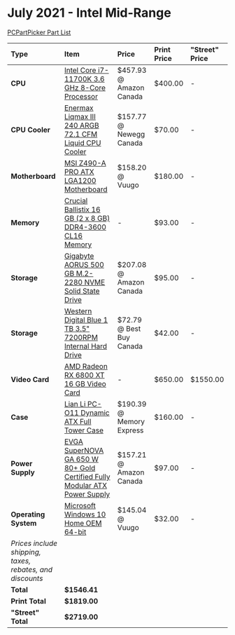 # July 2021 - Intel Mid-Range

[PCPartPicker Part List](https://ca.pcpartpicker.com/list/Mzzhv3)

| Type                                                     | Item                                                                                                                                                                                                            | Price                    | Print Price | "Street" Price |
| :------------------------------------------------------- | :-------------------------------------------------------------------------------------------------------------------------------------------------------------------------------------------------------------- | :----------------------- | :---------- | :------------- |
| **CPU**                                                  | [Intel Core i7-11700K 3.6 GHz 8-Core Processor](https://ca.pcpartpicker.com/product/VW3gXL/intel-core-i7-11700k-36-ghz-8-core-processor-bx8070811700k)                                                          | $457.93 @ Amazon Canada  | $400.00     | -              |
| **CPU Cooler**                                           | [Enermax Liqmax III 240 ARGB 72.1 CFM Liquid CPU Cooler](https://ca.pcpartpicker.com/product/qxQfrH/enermax-liqmax-iii-240-argb-721-cfm-liquid-cpu-cooler-elc-lmt240-argb)                                      | $157.77 @ Newegg Canada  | $70.00      | -              |
| **Motherboard**                                          | [MSI Z490-A PRO ATX LGA1200 Motherboard](https://ca.pcpartpicker.com/product/KXpmP6/msi-z490-a-pro-atx-lga1200-motherboard-z490-a-pro)                                                                          | $158.20 @ Vuugo          | $180.00     | -              |
| **Memory**                                               | [Crucial Ballistix 16 GB (2 x 8 GB) DDR4-3600 CL16 Memory](https://ca.pcpartpicker.com/product/2TFKHx/crucial-ballistix-16-gb-2-x-8-gb-ddr4-3600-memory-bl2k8g36c16u4b)                                         | -                        | $93.00      | -              |
| **Storage**                                              | [Gigabyte AORUS 500 GB M.2-2280 NVME Solid State Drive](https://ca.pcpartpicker.com/product/88YQzy/gigabyte-aorus-500-gb-m2-2280-nvme-solid-state-drive-gp-asm2ne6500gttd)                                      | $207.08 @ Amazon Canada  | $95.00      | -              |
| **Storage**                                              | [Western Digital Blue 1 TB 3.5" 7200RPM Internal Hard Drive](https://ca.pcpartpicker.com/product/Yrdqqs/western-digital-blue-1-tb-35-7200rpm-internal-hard-drive-wdbh2d0010hnc-nrsn)                            | $72.79 @ Best Buy Canada | $42.00      | -              |
| **Video Card**                                           | [AMD Radeon RX 6800 XT 16 GB Video Card](https://ca.pcpartpicker.com/product/m8Tp99/amd-radeon-rx-6800-xt-16-gb-video-card-100-438370)                                                                          | -                        | $650.00     | $1550.00       |
| **Case**                                                 | [Lian Li PC-O11 Dynamic ATX Full Tower Case](https://ca.pcpartpicker.com/product/Hwkj4D/lian-li-pc-o11dx-atx-full-tower-case-pc-o11dx)                                                                          | $190.39 @ Memory Express | $160.00     | -              |
| **Power Supply**                                         | [EVGA SuperNOVA GA 650 W 80+ Gold Certified Fully Modular ATX Power Supply](https://ca.pcpartpicker.com/product/Xsn8TW/evga-supernova-ga-650-w-80-gold-certified-fully-modular-atx-power-supply-220-ga-0650-x1) | $157.21 @ Amazon Canada  | $97.00      | -              |
| **Operating System**                                     | [Microsoft Windows 10 Home OEM 64-bit](https://ca.pcpartpicker.com/product/wtgPxr/microsoft-os-kw900140)                                                                                                        | $145.04 @ Vuugo          | $32.00      | -              |
| _Prices include shipping, taxes, rebates, and discounts_ |
| **Total**                                                | **$1546.41**                                                                                                                                                                                                    |
| **Print Total**                                          | **$1819.00**                                                                                                                                                                                                    |
| **"Street" Total**                                       | **$2719.00**                                                                                                                                                                                                    |
